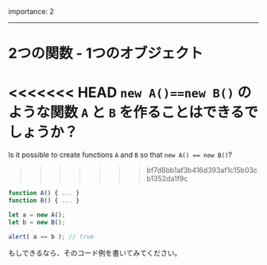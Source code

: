 importance: 2

---

# 2つの関数 - 1つのオブジェクト

<<<<<<< HEAD
`new A()==new B()` のような関数 `A` と `B` を作ることはできるでしょうか？
=======
Is it possible to create functions `A` and `B` so that `new A() == new B()`?
>>>>>>> bf7d8bb1af3b416d393af1c15b03cb1352da1f9c

```js no-beautify
function A() { ... }
function B() { ... }

let a = new A();
let b = new B();

alert( a == b ); // true
```

もしできるなら、そのコード例を書いてみてください。
